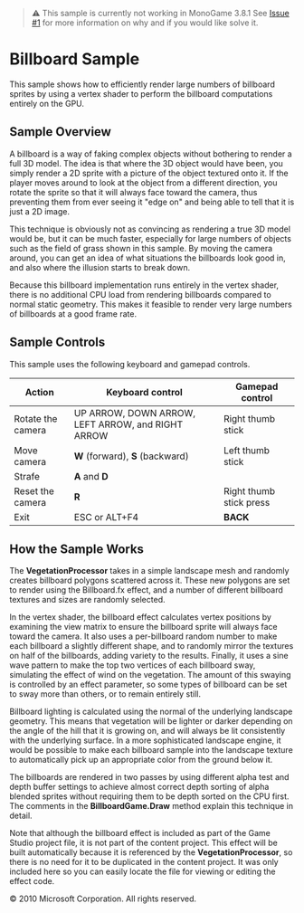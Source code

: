 > ⚠ This sample is currently not working in MonoGame 3.8.1  See [Issue #1](https://github.com/xna-to-monogame/BillboardSample/issues/1) for more information on why and if you would like solve it.

# Billboard Sample

This sample shows how to efficiently render large numbers of billboard sprites by using a vertex shader to perform the billboard computations entirely on the GPU.

## Sample Overview

A billboard is a way of faking complex objects without bothering to render a full 3D model. The idea is that where the 3D object would have been, you simply render a 2D sprite with a picture of the object textured onto it. If the player moves around to look at the object from a different direction, you rotate the sprite so that it will always face toward the camera, thus preventing them from ever seeing it "edge on" and being able to tell that it is just a 2D image.

This technique is obviously not as convincing as rendering a true 3D model would be, but it can be much faster, especially for large numbers of objects such as the field of grass shown in this sample. By moving the camera around, you can get an idea of what situations the billboards look good in, and also where the illusion starts to break down.

Because this billboard implementation runs entirely in the vertex shader, there is no additional CPU load from rendering billboards compared to normal static geometry. This makes it feasible to render very large numbers of billboards at a good frame rate.

## Sample Controls

This sample uses the following keyboard and gamepad controls.

| Action            | Keyboard control                                  | Gamepad control         |
| ----------------- | ------------------------------------------------- | ----------------------- |
| Rotate the camera | UP ARROW, DOWN ARROW, LEFT ARROW, and RIGHT ARROW | Right thumb stick       |
| Move camera       | **W** (forward), **S** (backward)                 | Left thumb stick        |
| Strafe            | **A** and **D**                                   |                         |
| Reset the camera  | **R**                                             | Right thumb stick press |
| Exit              | ESC or ALT+F4                                     | **BACK**                |

## How the Sample Works

The **VegetationProcessor** takes in a simple landscape mesh and randomly creates billboard polygons scattered across it. These new polygons are set to render using the Billboard.fx effect, and a number of different billboard textures and sizes are randomly selected.

In the vertex shader, the billboard effect calculates vertex positions by examining the view matrix to ensure the billboard sprite will always face toward the camera. It also uses a per-billboard random number to make each billboard a slightly different shape, and to randomly mirror the textures on half of the billboards, adding variety to the results. Finally, it uses a sine wave pattern to make the top two vertices of each billboard sway, simulating the effect of wind on the vegetation. The amount of this swaying is controlled by an effect parameter, so some types of billboard can be set to sway more than others, or to remain entirely still.

Billboard lighting is calculated using the normal of the underlying landscape geometry. This means that vegetation will be lighter or darker depending on the angle of the hill that it is growing on, and will always be lit consistently with the underlying surface. In a more sophisticated landscape engine, it would be possible to make each billboard sample into the landscape texture to automatically pick up an appropriate color from the ground below it.

The billboards are rendered in two passes by using different alpha test and depth buffer settings to achieve almost correct depth sorting of alpha blended sprites without requiring them to be depth sorted on the CPU first. The comments in the **BillboardGame.Draw** method explain this technique in detail.

Note that although the billboard effect is included as part of the Game Studio project file, it is not part of the content project. This effect will be built automatically because it is referenced by the **VegetationProcessor**, so there is no need for it to be duplicated in the content project. It was only included here so you can easily locate the file for viewing or editing the effect code.

© 2010 Microsoft Corporation. All rights reserved.